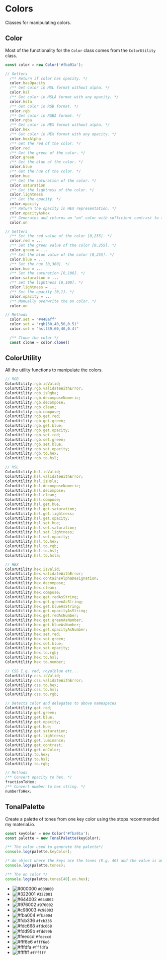 # Colors

Classes for manipulating colors.

## Color

Most of the functionality for the `Color` class comes from the `ColorUtility` class.

```js
const color = new Color('#fba91a');

// Getters
  /** Return if color has opacity. */
  color.hasOpacity
  /** Get color in HSL format without alpha. */
  color.hsl
  /** Get color in HSLA format with any opacity. */
  color.hsla
  /** Get color in RGB format. */
  color.rgb
  /** Get color in RGBA format. */
  color.rgba
  /** Get color in HEX format without alpha. */
  color.hex
  /** Get color in HEX format with any opacity. */
  color.hexAlpha
  /** Get the red of the color. */
  color.red
  /** Get the green of the color. */
  color.green
  /** Get the blue of the color. */
  color.blue
  /** Get the hue of the color. */
  color.hue
  /** Get the saturation of the color. */
  color.saturation
  /** Get the lightness of the color. */
  color.lightness
  /** Get the opacity. */
  color.opacity
  /** Return the opacity in HEX representation. */
  color.opacityAsHex
  /** Generates and returns an "on" color with sufficient contrast to the current color */
  color.on

// Setters
  /** Set the red value of the color [0,255]. */
  color.red = ...
  /** Set the green value of the color [0,255]. */
  color.green = ...
  /** Set the blue value of the color [0,255]. */
  color.blue = ...
  /** Set the hue [0,360]. */
  color.hue = ...
  /** Set the saturation [0,100]. */
  color.saturation = ...
  /** Set the lightness [0,100]. */
  color.lightness = ...
  /** Set the opacity [0,1]. */
  color.opacity = ...
  /** Manually overwrite the on color. */
  color.on

// Methods
  color.set = "#448aff"
  color.set = "rgb(30,40,50,0.5)"
  color.set = "hsl(39,60,40,0.4)"

  /** Clone the color */
  const clone = color.clone()

```

## ColorUtility

All the utility functions to manipulate the colors.

```js
// RGB
ColorUtility.rgb.isValid;
ColorUtility.rgb.validateWithError;
ColorUtility.rgb.isRgba;
ColorUtility.rgb.decomposeNumeric;
ColorUtility.rgb.decompose;
ColorUtility.rgb.clean;
ColorUtility.rgb.compose;
ColorUtility.rgb.get.red;
ColorUtility.rgb.get.green;
ColorUtility.rgb.get.blue;
ColorUtility.rgb.get.opacity;
ColorUtility.rgb.set.red;
ColorUtility.rgb.set.green;
ColorUtility.rgb.set.blue;
ColorUtility.rgb.set.opacity;
ColorUtility.rgb.to.hex;
ColorUtility.rgb.to.hsl;

// HSL
ColorUtility.hsl.isValid;
ColorUtility.hsl.validateWithError;
ColorUtility.hsl.isHsla;
ColorUtility.hsl.decomposeNumeric;
ColorUtility.hsl.decompose;
ColorUtility.hsl.clean;
ColorUtility.hsl.compose;
ColorUtility.hsl.get.hue;
ColorUtility.hsl.get.saturation;
ColorUtility.hsl.get.lightness;
ColorUtility.hsl.get.opacity;
ColorUtility.hsl.set.hue;
ColorUtility.hsl.set.saturation;
ColorUtility.hsl.set.lightness;
ColorUtility.hsl.set.opacity;
ColorUtility.hsl.to.hex;
ColorUtility.hsl.to.rgb;
ColorUtility.hsl.to.hsl;
ColorUtility.hsl.to.hsla;

// HEX
ColorUtility.hex.isValid;
ColorUtility.hex.validateWithError;
ColorUtility.hex.containsAlphaDesignation;
ColorUtility.hex.decompose;
ColorUtility.hex.clean;
ColorUtility.hex.compose;
ColorUtility.hex.get.redAsString;
ColorUtility.hex.get.greenAsString;
ColorUtility.hex.get.blueAsString;
ColorUtility.hex.get.opacityAsString;
ColorUtility.hex.get.redAsNumber;
ColorUtility.hex.get.greenAsNumber;
ColorUtility.hex.get.blueAsNumber;
ColorUtility.hex.get.opacityAsNumber;
ColorUtility.hex.set.red;
ColorUtility.hex.set.green;
ColorUtility.hex.set.blue;
ColorUtility.hex.set.opacity;
ColorUtility.hex.to.rgb;
ColorUtility.hex.to.hsl;
ColorUtility.hex.to.number;

// CSS E.g. red, royalblue etc...
ColorUtility.css.isValid;
ColorUtility.css.validateWithError;
ColorUtility.css.to.hex;
ColorUtility.css.to.hsl;
ColorUtility.css.to.rgb;

// Detects color and delegates to above namespaces
ColorUtility.get.red;
ColorUtility.get.green;
ColorUtility.get.blue;
ColorUtility.get.opacity;
ColorUtility.get.hue;
ColorUtility.get.saturation;
ColorUtility.get.lightness;
ColorUtility.get.luminance;
ColorUtility.get.contrast;
ColorUtility.get.onColor;
ColorUtility.to.hex;
ColorUtility.to.hsl;
ColorUtility.to.rgb;

// Methods
/** Convert opacity to hex. */
fractionToHex;
/** Convert number to hex string. */
numberToHex;
```

## TonalPalette

Create a palette of tones from one key color using the stops recommended my material.io.

```js
const keyColor = new Color('#fba91a');
const palette = new TonalPalette(keyColor);

/** The color used to generate the palette*/
console.log(palette.keyColor);

/* An object where the keys are the tones (E.g. 40) and the value is an instance of the Color Class. */
console.log(palette.tones);

/** The on color */
console.log(palette.tones[40].on.hex);
```

- ![#000000](https://via.placeholder.com/15/000000/000000?text=+) `#000000`
- ![#322001](https://via.placeholder.com/15/322001/000000?text=+) `#322001`
- ![#644002](https://via.placeholder.com/15/644002/000000?text=+) `#644002`
- ![#976002](https://via.placeholder.com/15/976002/000000?text=+) `#976002`
- ![#c98003](https://via.placeholder.com/15/c98003/000000?text=+) `#c98003`
- ![#fba004](https://via.placeholder.com/15/fba004/000000?text=+) `#fba004`
- ![#fcb336](https://via.placeholder.com/15/fcb336/000000?text=+) `#fcb336`
- ![#fdc668](https://via.placeholder.com/15/fdc668/000000?text=+) `#fdc668`
- ![#fdd99b](https://via.placeholder.com/15/fdd99b/000000?text=+) `#fdd99b`
- ![#feeccd](https://via.placeholder.com/15/feeccd/000000?text=+) `#feeccd`
- ![#fff6e6](https://via.placeholder.com/15/fff6e6/000000?text=+) `#fff6e6`
- ![#fffdfa](https://via.placeholder.com/15/fffdfa/000000?text=+) `#fffdfa`
- ![#ffffff](https://via.placeholder.com/15/ffffff/000000?text=+) `#ffffff`
